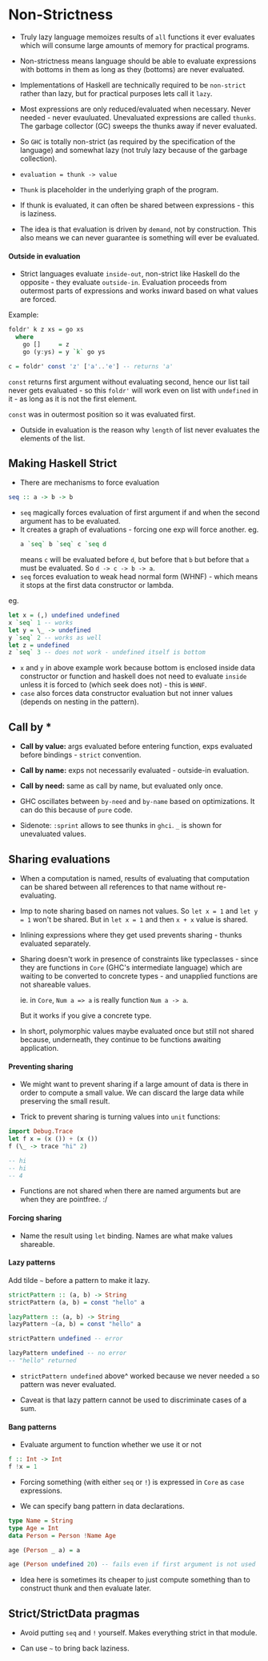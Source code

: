 # Non-Strictness

* Truly lazy language memoizes results of `all` functions it ever evaluates
  which will consume large amounts of memory for practical programs.

* Non-strictness means language should be able to evaluate expressions with bottoms
  in them as long as they (bottoms) are never evaluated.

* Implementations of Haskell are technically required to be `non-strict`
  rather than lazy, but for practical purposes lets call it `lazy`.

* Most expressions are only reduced/evaluated when necessary.
  Never needed - never evauluated. Unevaluated expressions are called `thunks`.
  The garbage collector (GC) sweeps the thunks away if never evaluated.

* So `GHC` is totally non-strict (as required by the specification of the language)
  and somewhat lazy (not truly lazy because of the garbage collection).

* `evaluation = thunk -> value`

* `Thunk` is placeholder in the underlying graph of the program.

* If thunk is evaluated, it can often be shared between expressions - this is laziness.

* The idea is that evaluation is driven by `demand`, not by construction.
  This also means we can never guarantee is something will ever be evaluated.

#### Outside in evaluation

* Strict languages evaluate `inside-out`, non-strict like Haskell do the opposite -
  they evaluate `outside-in`. Evaluation proceeds from outermost parts of expressions
  and works inward based on what values are forced.

Example:

```haskell
foldr' k z xs = go xs
  where
    go []     = z
    go (y:ys) = y `k` go ys

c = foldr' const 'z' ['a'..'e'] -- returns 'a'
```

`const` returns first argument without evaluating second,
hence our list tail never gets evaluated - so this `foldr'` will work even on
list with `undefined` in it - as long as it is not the first element.

`const` was in outermost position so it was evaluated first.

* Outside in evaluation is the reason why `length` of list never evaluates the
  elements of the list.

## Making Haskell Strict

* There are mechanisms to force evaluation

```haskell
seq :: a -> b -> b
```

* `seq` magically forces evaluation of first argument if and when the
  second argument has to be evaluated.
* It creates a graph of evaluations - forcing one exp will force another.
  eg.
  ```haskell
  a `seq` b `seq` c `seq d
  ```
  means `c` will be evaluated before `d`, but before that `b` but before that `a`
  must be evaluated. So `d -> c -> b -> a`.
* `seq` forces evaluation to weak head normal form (WHNF) - which means it stops at
  the first data constructor or lambda.

eg.

```haskell
let x = (,) undefined undefined
x `seq` 1 -- works
let y = \_ -> undefined
y `seq` 2 -- works as well
let z = undefined
z `seq` 3 -- does not work - undefined itself is bottom
```

* `x` and `y` in above example work because bottom is enclosed inside data constructor
  or function and haskell does not need to evaluate `inside` unless it is forced to
  (which seek does not) - this is `WHNF`.
* `case` also forces data constructor evaluation but not inner values
  (depends on nesting in the pattern).

## Call by *

* **Call by value:** args evaluated before entering function,
  exps evaluated before bindings - `strict` convention.

* **Call by name:** exps not necessarily evaluated - outside-in evaluation.

* **Call by need:** same as call by name, but evaluated only once.

* GHC oscillates between `by-need` and `by-name` based on optimizations.
  It can do this because of `pure` code.


* Sidenote: `:sprint` allows to see thunks in `ghci`. `_` is shown for unevaluated values.


## Sharing evaluations

* When a computation is named, results of evaluating that computation can be shared
  between all references to that name without re-evaluating.

* Imp to note sharing based on names not values. So `let x = 1` and `let y = 1`
  won't be shared. But in `let x = 1` and then `x + x` value is shared.

* Inlining expressions where they get used prevents sharing - thunks evaluated separately.

* Sharing doesn't work in presence of constraints like typeclasses - since they are
  functions in `Core` (GHC's intermediate language) which are waiting to be converted
  to concrete types - and unapplied functions are not shareable values.

  ie. in `Core`, `Num a => a` is really function `Num a -> a`.

  But it works if you give a concrete type.

* In short, polymorphic values maybe evaluated once but still not shared because, underneath,
  they continue to be functions awaiting application.

#### Preventing sharing

* We might want to prevent sharing if a large amount of data is there in order to compute a small value.
  We can discard the large data while preserving the small result.

* Trick to prevent sharing is turning values into `unit` functions:

```haskell
import Debug.Trace
let f x = (x ()) + (x ())
f (\_ -> trace "hi" 2)

-- hi
-- hi
-- 4
```

* Functions are not shared when there are named arguments but are when they are pointfree. :/

#### Forcing sharing

* Name the result using `let` binding. Names are what make values shareable.

#### Lazy patterns

Add tilde `~` before a pattern to make it lazy.

```haskell
strictPattern :: (a, b) -> String
strictPattern (a, b) = const "hello" a

lazyPattern :: (a, b) -> String
lazyPattern ~(a, b) = const "hello" a

strictPattern undefined -- error

lazyPattern undefined -- no error
-- "hello" returned
```

* `strictPattern undefined` above^ worked because we never needed `a` so pattern was never evaluated.

* Caveat is that lazy pattern cannot be used to discriminate cases of a sum.

#### Bang patterns

* Evaluate argument to function whether we use it or not

```haskell
f :: Int -> Int
f !x = 1
```

* Forcing something (with either `seq` or `!`) is expressed in `Core` as `case` expressions.

* We can specify bang pattern in data declarations.

```haskell
type Name = String
type Age = Int
data Person = Person !Name Age

age (Person _ a) = a

age (Person undefined 20) -- fails even if first argument is not used
```

* Idea here is sometimes its cheaper to just compute something than to construct thunk and then evaluate later.

## Strict/StrictData pragmas

* Avoid putting `seq` and `!` yourself. Makes everything strict in that module.

* Can use `~` to bring back laziness.
